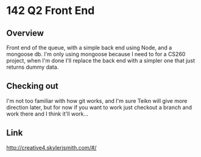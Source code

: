 # 142 Q2 Front End

## Overview
Front end of the queue, with a simple back end using Node, and a mongoose db. I'm only using mongoose because I need to for a CS260 project, when I'm done I'll replace the back end with a simpler one that just returns dummy data.

## Checking out
I'm not too familiar with how git works, and I'm sure Teikn will give more direction later, but for now if you want to work just checkout a branch and work there and I think it'll work...

## Link
http://creative4.skylerjsmith.com/#/
